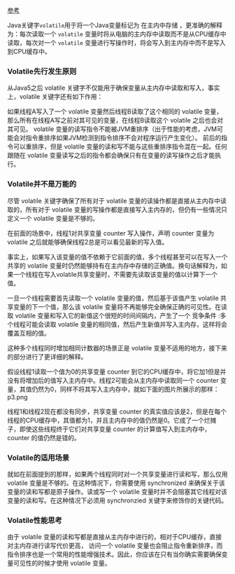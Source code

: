 [参考](https://lucumt.info/posts/java-concurrency/java-volatile-keyword/)

Java关键字`volatile`用于将一个Java变量标记为 在主内中存储 ，更准确的解释为：每次读取一个 `volatile` 变量时将从电脑的主内存中读取而不是从CPU缓存中读取，每次对一个 `volatile` 变量进行写操作时，将会写入到主内存中而不是写入到CPU缓存中。


### Volatile先行发生原则

从Java5之后 volatile 关键字不仅能用于确保变量从主内存中读取和写入，事实上，volatile 关键字还有如下作用：

如果线程A写入了一个 volatile 变量然后线程B读取了这个相同的 volatile 变量，那么所有在线程A写之前对其可见的变量，在线程B读取这个 volatile 之后也会对其可见。
volatile 变量的读写指令不能被JVM重排序（出于性能的考虑，JVM可能会对指令重排序如果JVM检测到指令排序不会对程序运行产生变化）。 前后的指令可以重排序，但是 volatile 变量的读和写不能与这些重排序指令混在一起。任何跟随在 volatile 变量读写之后的指令都会确保只有在变量的读写操作之后才能执行。



### Volatile并不是万能的

尽管 volatile 关键字确保了所有对于 volatile 变量的读操作都是直接从主内存中读取的，所有对于 volatile 变量的写操作都是直接写入主内存的，但仍有一些情况只定义一个 volatile 变量是不够的。

在前面的场景中，线程1对共享变量 counter 写入操作，声明 counter 变量为 volatile 之后就能够确保线程2总是可以看见最新的写入值。

事实上，如果写入该变量的值不依赖于它前面的值，多个线程甚至可以在写入一个共享的 volatile 变量时仍然能够持有在主内存中存储的正确值。换句话解释为，如果一个线程在写入volatile共享变量时，不需要先读取该变量的值以计算下一个值。

一旦一个线程需要首先读取一个 volatile 变量的值，然后基于该值产生 volatile 共享变量的下一个值，那么该 volatile 变量将不再能够完全确保正确的可见性。在读取 volatile 变量和写入它的新值这个很短的时间间隔内，产生了一个 竞争条件 :多个线程可能会读取 volatile 变量的相同值，然后产生新值并写入主内存，这样将会覆盖互相的值。

这种多个线程同时增加相同计数器的场景正是 volatile 变量不适用的地方，接下来的部分进行了更详细的解释。

假设线程1读取一个值为0的共享变量 counter 到它的CPU缓存中，将它加1但是并没有将增加后的值写入主内存中。线程2可能会从主内存中读取同一个 counter 变量，其值仍然为0，同样不将其写入主内存中，就如下面的图片所展示的那样：
p3.png

线程1和线程2现在都没有同步，共享变量 counter 的真实值应该是2，但是在每个线程的CPU缓存中，其值都为1，并且主内存中的值仍然是0。它成了一个烂摊子，即使这些线程终于它们对共享变量 counter 的计算值写入到主内存中，counter 的值仍然是错的。

### Volatile的适用场景

就如在前面提到的那样，如果两个线程同时对一个共享变量进行读和写，那么仅用 volatile 变量是不够的。在这种情况下，你需要使用 synchronized 来确保关于该变量的读和写都是原子操作。读或写一个 volatile 变量时并不会阻塞其它线程对该变量的读和写。在这种情况下必须用 synchronzied 关键字来修饰你的关键代码。

### Volatile性能思考

由于 volatile 变量的读和写都是直接从主内存中进行的，相对于CPU缓存，直接对主内存进行读写代价更高， 访问一个 volatile 变量也会阻止指令重新排序，而指令排序也是一个常用的性能增强技术。因此，你应该在只有当你确实需要确保变量可见性的时候才使用 volatile 变量。

